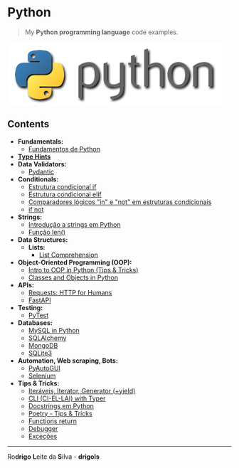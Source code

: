 # Python

> My **Python programming language** code examples.

![logo](res/python-logo.png)

## Contents

 - **Fundamentals:**
   - [Fundamentos de Python](modules/fundamentals/python-fundamentals.md)
 - **[Type Hints](modules/type-hints)**
 - **Data Validators:**
   - [Pydantic](modules/data-validators/pydantic)
 - **Conditionals:**
   - [Estrutura condicional if](modules/conditionals/if.md)
   - [Estrutura condicional elif](modules/conditionals/elif.md)
   - [Comparadores lógicos "in" e "not" em estruturas condicionais](modules/conditionals/in-not.md)
   - [if not](modules/conditionals/if-not.md)
 - **Strings:**
   - [Introdução a strings em Python](modules/strings/intro-to-strings.md)
   - [Função len()](modules/strings/len-function.md)
 - **Data Structures:**
   - **Lists:**
     - [List Comprehension](modules/basic-data-structures/list-comprehension.md)
 - **Object-Oriented Programming (OOP):**
   - [Intro to OOP in Python (Tips & Tricks)](modules/oop/intro-to-oop-python.md)
   - [Classes and Objects in Python](modules/oop/classes-and-objects-in-python.md)
 - **APIs:**
   - [Requests: HTTP for Humans](modules/api/requests)
   - [FastAPI](modules/api/fastapi)
 - **Testing:**
   - [PyTest](modules/test/pytest)
 - **Databases:**
   - [MySQL in Python](modules/databases/mysql)
   - [SQLAlchemy](modules/databases/sqlalchemy)
   - [MongoDB](modules/databases/mongodb)
   - [SQLite3](modules/databases/sqlite3)
 - **Automation, Web scraping, Bots:**
   - [PyAutoGUI](modules/pyautogui)
   - [Selenium](modules/ba-ws/selenium)
 - **Tips & Tricks:**
   - [Iteráveis, Iterator, Generator (+yield)](modules/tips-and-tricks/iterators-generators)
   - [CLI (CI-EL-LAI) with Typer](modules/tips-and-tricks/cli-with-typer)
   - [Docstrings em Python](modules/tips-and-tricks/docstrings/docstrings-in-python.ipynb)
   - [Poetry - Tips & Tricks](modules/tips-and-tricks/poetry/tips-and-tricks.md)
   - [Functions return](modules/tips-and-tricks/returns/README.md)
   - [Debugger](modules/tips-and-tricks/debugger/README.md)
   - [Exceções](modules/tips-and-tricks/errors-and-exceptions/exceptions.ipynb)

---

Ro**drigo** **L**eite da **S**ilva - **drigols**
